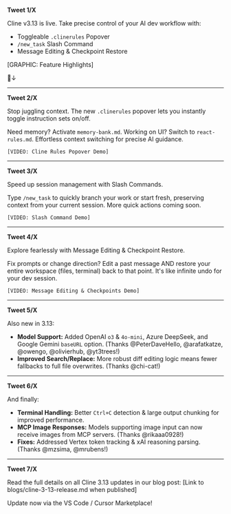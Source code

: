 **Tweet 1/X**

Cline v3.13 is live. Take precise control of your AI dev workflow with:

- Toggleable `.clinerules` Popover
- `/new_task` Slash Command
- Message Editing & Checkpoint Restore

[GRAPHIC: Feature Highlights]

🧵↓

---

**Tweet 2/X**

Stop juggling context. The new `.clinerules` popover lets you instantly toggle instruction sets on/off.

Need memory? Activate `memory-bank.md`. Working on UI? Switch to `react-rules.md`. Effortless context switching for precise AI guidance.

`[VIDEO: Cline Rules Popover Demo]`

---

**Tweet 3/X**

Speed up session management with Slash Commands.

Type `/new_task` to quickly branch your work or start fresh, preserving context from your current session. More quick actions coming soon.

`[VIDEO: Slash Command Demo]`

---

**Tweet 4/X**

Explore fearlessly with Message Editing & Checkpoint Restore.

Fix prompts or change direction? Edit a past message AND restore your entire workspace (files, terminal) back to that point. It's like infinite undo for your dev session.

`[VIDEO: Message Editing & Checkpoints Demo]`

---

**Tweet 5/X**

Also new in 3.13:
- **Model Support:** Added OpenAI `o3` & `4o-mini`, Azure DeepSeek, and Google Gemini `baseURL` option. (Thanks @PeterDaveHello, @arafatkatze, @owengo, @olivierhub, @yt3trees!)
- **Improved Search/Replace:** More robust diff editing logic means fewer fallbacks to full file overwrites. (Thanks @chi-cat!)

---

**Tweet 6/X**

And finally:
- **Terminal Handling:** Better `Ctrl+C` detection & large output chunking for improved performance.
- **MCP Image Responses:** Models supporting image input can now receive images from MCP servers. (Thanks @rikaaa0928!)
- **Fixes:** Addressed Vertex token tracking & xAI reasoning parsing. (Thanks @mzsima, @mrubens!)

---

**Tweet 7/X**

Read the full details on all Cline 3.13 updates in our blog post:
[Link to blogs/cline-3-13-release.md when published]

Update now via the VS Code / Cursor Marketplace!
